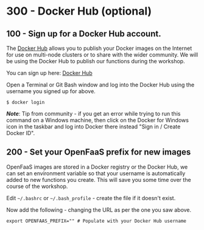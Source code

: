 # 300 - Docker Hub (optional)

## 100 - Sign up for a Docker Hub account. 

The [Docker Hub](https://hub.docker.com/) allows you to publish your Docker images on the Internet for use on multi-node clusters or to share with the wider community. We will be using the Docker Hub to publish our functions during the workshop.

You can sign up here: [Docker Hub](https://hub.docker.com/)

Open a Terminal or Git Bash window and log into the Docker Hub using the username you signed up for above.

```$ docker login```

***Note***: Tip from community - if you get an error while trying to run this command on a Windows machine, then click on the Docker for Windows icon in the taskbar and log into Docker there instead "Sign in / Create Docker ID".

## 200 - Set your OpenFaaS prefix for new images

OpenFaaS images are stored in a Docker registry or the Docker Hub, we can set an environment variable so that your username is automatically added to new functions you create. This will save you some time over the course of the workshop.

Edit ```~/.bashrc``` or ```~/.bash_profile``` - create the file if it doesn't exist.

Now add the following - changing the URL as per the one you saw above.

```export OPENFAAS_PREFIX="" # Populate with your Docker Hub username```
